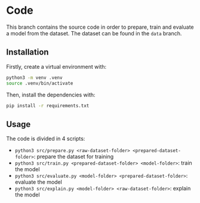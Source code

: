 # Code

This branch contains the source code in order to prepare, train and evaluate a model from the dataset. The dataset can be found in the `data` branch.

## Installation

Firstly, create a virtual environment with:

```bash
python3 -m venv .venv
source .venv/bin/activate
```

Then, install the dependencies with:

```bash
pip install -r requirements.txt
```

## Usage

The code is divided in 4 scripts:
- `python3 src/prepare.py <raw-dataset-folder> <prepared-dataset-folder>`: prepare the dataset for training
- `python3 src/train.py <prepared-dataset-folder> <model-folder>`: train the model
- `python3 src/evaluate.py <model-folder> <prepared-dataset-folder>`: evaluate the model
- `python3 src/explain.py <model-folder> <raw-dataset-folder>`: explain the model

